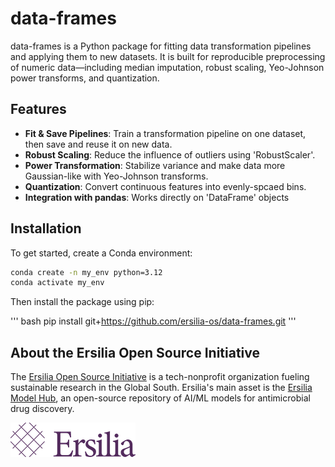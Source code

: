 # data-frames
data-frames is a Python package for fitting data transformation pipelines and applying them to new datasets. It is built for reproducible preprocessing of numeric data—including median imputation, robust scaling, Yeo-Johnson power transforms, and quantization.

## Features
 - **Fit & Save Pipelines**: Train a transformation pipeline on one dataset, then save and reuse it on new data.
 - **Robust Scaling**: Reduce the influence of outliers using 'RobustScaler'.
 - **Power Transformation**: Stabilize variance and make data more Gaussian-like with Yeo-Johnson transforms.
 - **Quantization**: Convert continuous features into evenly-spcaed bins.
 - **Integration with pandas**: Works directly on 'DataFrame' objects

 ## Installation

 To get started, create a Conda environment:

```bash
conda create -n my_env python=3.12
conda activate my_env
```
Then install the package using pip:

''' bash
pip install git+https://github.com/ersilia-os/data-frames.git
'''

## About the Ersilia Open Source Initiative

The [Ersilia Open Source Initiative](https://ersilia.io) is a tech-nonprofit organization fueling sustainable research in the Global South. Ersilia's main asset is the [Ersilia Model Hub](https://github.com/ersilia-os/ersilia), an open-source repository of AI/ML models for antimicrobial drug discovery.

![Ersilia Logo](assets/Ersilia_Brand.png)